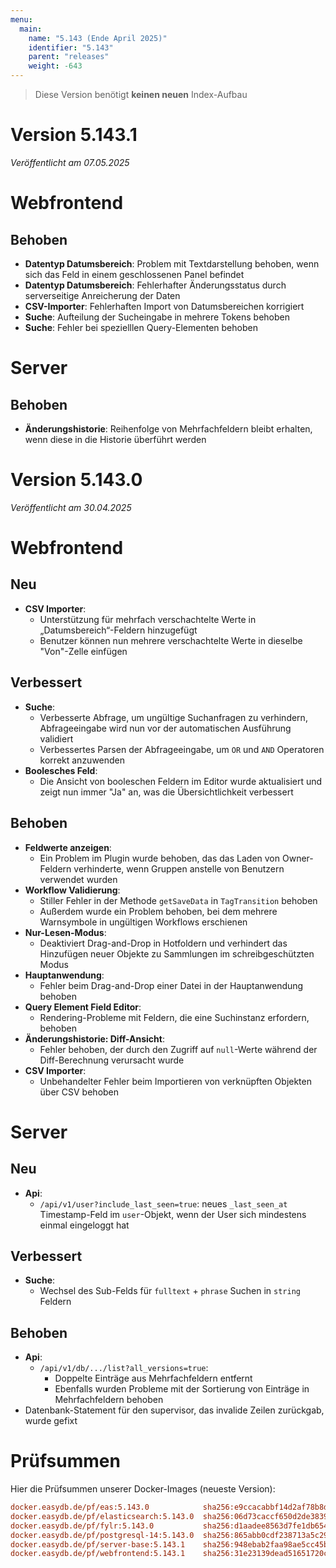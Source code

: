 ```yaml
---
menu:
  main:
    name: "5.143 (Ende April 2025)"
    identifier: "5.143"
    parent: "releases"
    weight: -643
---
```


> Diese Version benötigt **keinen neuen** Index-Aufbau

# Version 5.143.1

*Veröffentlicht am 07.05.2025*

# Webfrontend

## Behoben

* **Datentyp Datumsbereich**: Problem mit Textdarstellung behoben, wenn sich das Feld in einem geschlossenen Panel befindet
* **Datentyp Datumsbereich**: Fehlerhafter Änderungsstatus durch serverseitige Anreicherung der Daten
* **CSV-Importer**: Fehlerhaften Import von Datumsbereichen korrigiert
* **Suche**: Aufteilung der Sucheingabe in mehrere Tokens behoben
* **Suche**: Fehler bei spezielllen Query-Elementen behoben

# Server

## Behoben

* **Änderungshistorie**: Reihenfolge von Mehrfachfeldern bleibt erhalten, wenn diese in die Historie überführt werden

# Version 5.143.0

*Veröffentlicht am 30.04.2025*


# Webfrontend

## Neu

* **CSV Importer**:
  * Unterstützung für mehrfach verschachtelte Werte in „Datumsbereich“-Feldern hinzugefügt
  * Benutzer können nun mehrere verschachtelte Werte in dieselbe "Von"-Zelle einfügen

## Verbessert

* **Suche**:
  * Verbesserte Abfrage, um ungültige Suchanfragen zu verhindern, Abfrageeingabe wird nun vor der automatischen Ausführung validiert
  * Verbessertes Parsen der Abfrageeingabe, um `OR` und `AND` Operatoren korrekt anzuwenden
* **Boolesches Feld**:
  * Die Ansicht von booleschen Feldern im Editor wurde aktualisiert und zeigt nun immer "Ja" an, was die Übersichtlichkeit verbessert

## Behoben

* **Feldwerte anzeigen**:
  * Ein Problem im Plugin wurde behoben, das das Laden von Owner-Feldern verhinderte, wenn Gruppen anstelle von Benutzern verwendet wurden
* **Workflow Validierung**:
  * Stiller Fehler in der Methode `getSaveData` in `TagTransition` behoben
  * Außerdem wurde ein Problem behoben, bei dem mehrere Warnsymbole in ungültigen Workflows erschienen
* **Nur-Lesen-Modus**:
  * Deaktiviert Drag-and-Drop in Hotfoldern und verhindert das Hinzufügen neuer Objekte zu Sammlungen im schreibgeschützten Modus
* **Hauptanwendung**:
  * Fehler beim Drag-and-Drop einer Datei in der Hauptanwendung behoben
* **Query Element Field Editor**:
  * Rendering-Probleme mit Feldern, die eine Suchinstanz erfordern, behoben
* **Änderungshistorie: Diff-Ansicht**:
  * Fehler behoben, der durch den Zugriff auf `null`-Werte während der Diff-Berechnung verursacht wurde
* **CSV Importer**:
  * Unbehandelter Fehler beim Importieren von verknüpften Objekten über CSV behoben


# Server

## Neu


* **Api**:
  * `/api/v1/user?include_last_seen=true`: neues `_last_seen_at` Timestamp-Feld im `user`-Objekt, wenn der User sich mindestens einmal eingeloggt hat

## Verbessert

* **Suche**:
  * Wechsel des Sub-Felds für `fulltext` + `phrase` Suchen in `string` Feldern

## Behoben


* **Api**:
  * `/api/v1/db/.../list?all_versions=true`:
    * Doppelte Einträge aus Mehrfachfeldern entfernt
    * Ebenfalls wurden Probleme mit der Sortierung von Einträge in Mehrfachfeldern behoben
* Datenbank-Statement für den supervisor, das invalide Zeilen zurückgab, wurde gefixt


# Prüfsummen

Hier die Prüfsummen unserer Docker-Images (neueste Version):

```ini
docker.easydb.de/pf/eas:5.143.0            sha256:e9ccacabbf14d2af78b8d6ce189e203597b74a4bd0cb04e8165e63c726b12386
docker.easydb.de/pf/elasticsearch:5.143.0  sha256:06d73caccf650d2de383970d17e7d17e8bee9dd8898d513e1e8cad0d7029dc84
docker.easydb.de/pf/fylr:5.143.0           sha256:d1aadee8563d7fe1db654427c3c04c83fedc30502bf847528a1ac09ef993edb0
docker.easydb.de/pf/postgresql-14:5.143.0  sha256:865abb0cdf238713a5c29b06ff508b9a247ff2147765c4f7ecc9b0e2a88b56b4
docker.easydb.de/pf/server-base:5.143.1    sha256:948ebab2faa98ae5cc45b2f4792a1af4893f08fc7b39f1987dd20a8cb9550068
docker.easydb.de/pf/webfrontend:5.143.1    sha256:31e23139dead51651720c0c4c83e021c7955554af39503ddae209b5b0b3124fd
```
